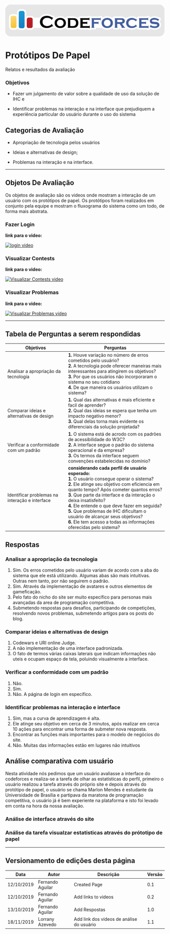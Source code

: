 <span style="margin-left: 0%; padding-top: 3%;">![Codeforces Logo](../images/codeforces.png)</span>

# Protótipos De Papel 
Relatos e resultados da avaliação 

### Objetivos
* Fazer um julgamento de valor sobre a qualidade de uso da solução de IHC e 

* Identificar problemas na interação e na interface que prejudiquem a experiência particular do usuário durante o uso do sistema

## Categorias de Avaliação

* Apropriação de tecnologia pelos usuários

* Ideias e alternativas de design;

* Problemas na interação e na interface.

***

## Objetos De Avaliação
Os objetos de avaliação são os videos onde mostram a interação de um usuário com os protótipos de papel. Os protótipos foram realizados em conjunto pela equipe e mostram o fluxograma do sistema como um todo, de forma mais abstrata.

### Fazer Login
**link para o video:**

[![login video](http://img.youtube.com/vi/Z2vHAOt55Sc/0.jpg)](http://www.youtube.com/watch?v=Z2vHAOt55Sc "Login - Prototipo de Papel ")

### Visualizar Contests

**link para o video:**

[![Visualizar Contests video](http://img.youtube.com/vi/vCotdC0vYpI/0.jpg)](http://www.youtube.com/watch?v=vCotdC0vYpI "Visualizar Contests - Prototipo de Papel ")

### Visualizar Problemas

**link para o video:**

[![Visualizar Problemas video](http://img.youtube.com/vi/Nn_hkbsTcrc/0.jpg)](http://www.youtube.com/watch?v=Nn_hkbsTcrc "Visualizar Problemas - Prototipo de Papel ")


*** 

## Tabela de Perguntas a serem respondidas
| Objetivos | Perguntas | 
|------|-------|
| Analisar a apropriação da tecnologia | **1.** Houve variação no número de erros cometidos pelo usuário? </br>  **2.** A tecnologia pode oferecer maneiras mais interessantes para atingirem os objetivos? </br> **3.** Por que os usuários não incorporaram o sistema no seu cotidiano </br> **4.** De que maneira os usuários utilizam o sistema? </br> | 
| Comparar ideias e alternativas de design | **1.** Qual das alternativas é mais eficiente e facil de aprender? </br> **2.** Qual das ideias se espera que tenha um impacto negativo menor? </br> **3.** Qual delas torna mais evidente os diferenciais da solução projetada? </br> |
| Verificar a conformidade com um padrão | **1.** O sistema está de acrodo com os padrões de acessibilidade do W3C? </br> **2.** A interface segue o padrão do sistema operacional e da empresa?</br> **3.** Os termos da interface seguem convenções estabelecidas no domínio? </br> |
| Identificar problemas na interação e interface | __considerando cada perfil de usuário esperado:__ </br> **1.** O usuário consegue operar o sistema? </br> **2.** Ele atinge seu objetivo com eficiencia em quanto tempo? Após cometer quantos erros? </br>  **3.** Que parte da interface e da interação o deixa insatisfeito? </br> **4.** Ele entende o que deve fazer em seguida?</br> **5.** Que problemas de IHC dificultam o usuário de alcançar seus objetivos? </br> **6.** Ele tem acesso a todas as informações oferecidas pelo sistema? </br>|

## Respostas

### Analisar a apropriação da tecnologia

1. Sim. Os erros cometidos pelo usuário variam de acordo com a aba do sistema que ele está utilizando. Algumas abas são mais intuitivas. Outras nem tanto, por não seguirem o padrão.
2. Sim. Através da implementação de avatares e outros elementos de gameficação.
3. Pelo fato do nicho do site ser muito específico para personas mais avançadas da area de programação competitiva.
4. Submetendo respostas para desafios, participando de competições, resolvendo novos problemas, submetendo artigos para os posts do blog.

### Comparar ideias e alternativas de design

1. Codewars e URI online Judge.
2. A não implementação de uma interface padronizada.
3. O fato de termos várias caixas laterais que indicam informações não uteis e ocupam espaço de tela, poluindo visualmente a interface.

### Verificar a conformidade com um padrão

1. Não.
2. Sim.
3. Não. A página de login em específico.

### Identificar problemas na interação e interface

1. Sim, mas a curva de aprendizagem é alta.
2. Ele atinge seu objetivo em cerca de 3 minutos, após realizar em cerca 10 ações para encontrar uma forma de submeter nova resposta.
3. Encontrar as funções mais importantes para o modelo de negócios do site.
4. Não. Muitas das informações estão em lugares não intuitivos

## Análise comparativa com usuário

Nesta atividade nós pedimos que um usuário avaliasse a interface do codeforces e realiza-se a tarefa de olhar as estatísticas do perfil, primeiro o usuário realizou a tarefa através do próprio site e depois através do protótipo de papel, o usuário se chama Marlon Mendes é estudante da Universidade de Brasília e partipava da maratona de programação competitiva, o usuário já é bem experiente na plataforma e isto foi levado em conta na hora da nossa avaliação.

### Análise de interface através do site

### Análise da tarefa visualzar estatisticas através do prótotipo de papel
***

## Versionamento de edições desta página
| Data | Autor | Descrição | Versão |
|------|-------|-----------|--------|
| 12/10/2019 | Fernando Aguilar | Created Page| 0.1 |
| 12/10/2019 | Fernando Aguilar | Add links to videos | 0.2 |
| 13/10/2019 | Fernando Aguilar | Add Respostas | 1.0 |
| 18/11/2019 | Lorrany Azevedo | Add link dos vídeos de análise do usuário | 1.1 |
